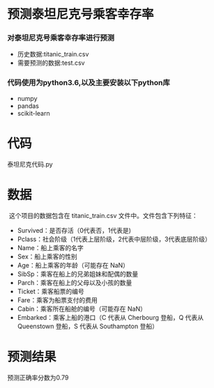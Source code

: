 # 预测泰坦尼克号乘客幸存率
### 对泰坦尼克号乘客幸存率进行预测
* 历史数据:titanic_train.csv
* 需要预测的数据:test.csv
### 代码使用为python3.6,以及主要安装以下python库
* numpy
* pandas
* scikit-learn
# 代码
泰坦尼克代码.py
# 数据
​ 这个项目的数据包含在 titanic_train.csv 文件中。文件包含下列特征：
* Survived：是否存活（0代表否，1代表是)
* Pclass：社会阶级（1代表上层阶级，2代表中层阶级，3代表底层阶级）
* Name：船上乘客的名字
* Sex：船上乘客的性别
* Age：船上乘客的年龄（可能存在 NaN）
* SibSp：乘客在船上的兄弟姐妹和配偶的数量
* Parch：乘客在船上的父母以及小孩的数量
* Ticket：乘客船票的编号
* Fare：乘客为船票支付的费用
* Cabin：乘客所在船舱的编号（可能存在 NaN）
* Embarked：乘客上船的港口（C 代表从 Cherbourg 登船，Q 代表从 Queenstown 登船，S 代表从 Southampton 登船）
# 预测结果
预测正确率分数为0.79
